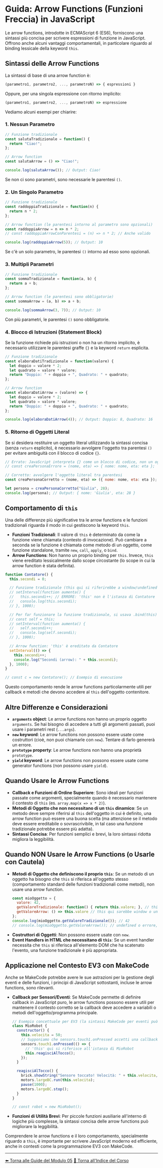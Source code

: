 # Guida: Arrow Functions (Funzioni Freccia) in JavaScript

Le arrow functions, introdotte in ECMAScript 6 (ES6), forniscono una sintassi più concisa per scrivere espressioni di funzione in JavaScript. Offrono anche alcuni vantaggi comportamentali, in particolare riguardo al binding lessicale della keyword `this`.

## Sintassi delle Arrow Functions

La sintassi di base di una arrow function è:

```javascript
(parametro1, parametro2, ..., parametroN) => { espressioni }
```

Oppure, per una singola espressione con ritorno implicito:

```javascript
(parametro1, parametro2, ..., parametroN) => espressione
```

Vediamo alcuni esempi per chiarire:

### 1. Nessun Parametro

```javascript
// Funzione tradizionale
const salutaTradizionale = function() {
  return "Ciao!";
};

// Arrow function
const salutaArrow = () => "Ciao!";

console.log(salutaArrow()); // Output: Ciao!
```
Se non ci sono parametri, sono necessarie le parentesi `()`.

### 2. Un Singolo Parametro

```javascript
// Funzione tradizionale
const raddoppiaTradizionale = function(n) {
  return n * 2;
};

// Arrow function (le parentesi intorno al parametro sono opzionali)
const raddoppiaArrow = n => n * 2;
// const raddoppiaArrowConParentesi = (n) => n * 2; // Anche valido

console.log(raddoppiaArrow(5)); // Output: 10
```
Se c'è un solo parametro, le parentesi `()` intorno ad esso sono opzionali.

### 3. Multipli Parametri

```javascript
// Funzione tradizionale
const sommaTradizionale = function(a, b) {
  return a + b;
};

// Arrow function (le parentesi sono obbligatorie)
const sommaArrow = (a, b) => a + b;

console.log(sommaArrow(3, 7)); // Output: 10
```
Con più parametri, le parentesi `()` sono obbligatorie.

### 4. Blocco di Istruzioni (Statement Block)

Se la funzione richiede più istruzioni o non ha un ritorno implicito, è necessario utilizzare le parentesi graffe `{}` e la keyword `return` esplicita.

```javascript
// Funzione tradizionale
const elaboraDatiTradizionale = function(valore) {
  let doppio = valore * 2;
  let quadrato = valore * valore;
  return "Doppio: " + doppio + ", Quadrato: " + quadrato;
};

// Arrow function
const elaboraDatiArrow = (valore) => {
  let doppio = valore * 2;
  let quadrato = valore * valore;
  return "Doppio: " + doppio + ", Quadrato: " + quadrato;
};

console.log(elaboraDatiArrow(4)); // Output: Doppio: 8, Quadrato: 16
```

### 5. Ritorno di Oggetti Literal

Se si desidera restituire un oggetto literal utilizzando la sintassi concisa (senza `return` esplicito), è necessario avvolgere l'oggetto tra parentesi `()` per evitare ambiguità con il blocco di codice `{}`.

```javascript
// Errato: JavaScript interpreta {} come un blocco di codice, non un oggetto
// const creaPersonaErrore = (nome, eta) => { nome: nome, eta: eta };

// Corretto: avvolgere l'oggetto literal tra parentesi
const creaPersonaCorretto = (nome, eta) => ({ nome: nome, eta: eta });

let persona = creaPersonaCorretto("Giulia", 28);
console.log(persona); // Output: { nome: 'Giulia', eta: 28 }
```

## Comportamento di `this`

Una delle differenze più significative tra le arrow functions e le funzioni tradizionali riguarda il modo in cui gestiscono la keyword `this`.

-   **Funzioni Tradizionali**: Il valore di `this` è determinato da come la funzione viene chiamata (contesto di invocazione). Può cambiare a seconda se la funzione è chiamata come metodo di un oggetto, come funzione standalone, tramite `new`, `call`, `apply`, o `bind`.
-   **Arrow Functions**: Non hanno un proprio binding per `this`. Invece, `this` viene ereditato lessicalmente dallo scope circostante (lo scope in cui la arrow function è stata definita).

```javascript
function Contatore() {
  this.secondi = 0;

  // Funzione tradizionale (this qui si riferirebbe a window/undefined in strict mode)
  // setInterval(function aumenta() {
  //   this.secondi++; // ERRORE: 'this' non è l'istanza di Contatore
  //   console.log(this.secondi);
  // }, 1000);

  // Per far funzionare la funzione tradizionale, si usava .bind(this) o una variabile self/that
  // const self = this;
  // setInterval(function aumenta() {
  //   self.secondi++;
  //   console.log(self.secondi);
  // }, 1000);

  // Arrow function: 'this' è ereditato da Contatore
  setInterval(() => {
    this.secondi++;
    console.log("Secondi (arrow): " + this.secondi);
  }, 1000);
}

// const c = new Contatore(); // Esempio di esecuzione
```

Questo comportamento rende le arrow functions particolarmente utili per callback e metodi che devono accedere al `this` dell'oggetto contenitore.

## Altre Differenze e Considerazioni

-   **`arguments` object**: Le arrow functions non hanno un proprio oggetto `arguments`. Se hai bisogno di accedere a tutti gli argomenti passati, puoi usare i parametri rest (`...args`).
-   **`new` keyword**: Le arrow functions non possono essere usate come costruttori (cioè, non puoi chiamarle con `new`). Tentare di farlo genererà un errore.
-   **`prototype` property**: Le arrow functions non hanno una proprietà `prototype`.
-   **`yield` keyword**: Le arrow functions non possono essere usate come generator functions (non possono usare `yield`).

## Quando Usare le Arrow Functions

-   **Callback e Funzioni di Ordine Superiore**: Sono ideali per funzioni passate come argomenti, specialmente quando è necessario mantenere il contesto di `this` (es. `array.map(x => x * 2)`).
-   **Metodi di Oggetto che non necessitano di un `this` dinamico**: Se un metodo deve sempre riferirsi al `this` dell'oggetto in cui è definito, una arrow function può essere una buona scelta (ma attenzione se il metodo deve essere ereditabile o sovrascrivibile, in tal caso una funzione tradizionale potrebbe essere più adatta).
-   **Sintassi Concisa**: Per funzioni semplici e brevi, la loro sintassi ridotta migliora la leggibilità.

## Quando NON Usare le Arrow Functions (o Usarle con Cautela)

-   **Metodi di Oggetto che definiscono il proprio `this`**: Se un metodo di un oggetto ha bisogno che `this` si riferisca all'oggetto stesso (comportamento standard delle funzioni tradizionali come metodi), non usare una arrow function.
    ```javascript
    const mioOggetto = {
      valore: 42,
      getValoreTradizionale: function() { return this.valore; }, // this è mioOggetto
      getValoreArrow: () => this.valore // this qui sarebbe window o undefined (o this dello scope esterno)
    };
    console.log(mioOggetto.getValoreTradizionale()); // 42
    // console.log(mioOggetto.getValoreArrow()); // undefined o errore, a seconda dello scope esterno
    ```
-   **Costruttori di Oggetti**: Non possono essere usate con `new`.
-   **Event Handlers in HTML che necessitano di `this`**: Se un event handler necessita che `this` si riferisca all'elemento DOM che ha scatenato l'evento, una funzione tradizionale è più appropriata.

## Applicazione nel Contesto EV3 con MakeCode

Anche se MakeCode potrebbe avere le sue astrazioni per la gestione degli eventi e delle funzioni, i principi di JavaScript sottostanti, incluse le arrow functions, sono rilevanti.

-   **Callback per Sensori/Eventi**: Se MakeCode permette di definire callback in JavaScript puro, le arrow functions possono essere utili per mantenere il contesto corretto se la callback deve accedere a variabili o metodi dell'oggetto/programma principale.

    ```javascript
    // Esempio concettuale per EV3 (la sintassi MakeCode per eventi può variare)
    class MioRobot {
      constructor() {
        this.velocita = 50;
        // Supponiamo che sensors.touch1.onPressed accetti una callback
        sensors.touch1.onPressed(() => {
          // 'this' qui si riferisce all'istanza di MioRobot
          this.reagisciAlTocco();
        });
      }

      reagisciAlTocco() {
        brick.showString("Sensore toccato! Velocità: " + this.velocita, 1);
        motors.largeBC.run(this.velocita);
        pause(1000);
        motors.largeBC.stop();
      }
    }

    // const robot = new MioRobot();
    ```

-   **Funzioni di Utilità Brevi**: Per piccole funzioni ausiliarie all'interno di logiche più complesse, la sintassi concisa delle arrow functions può migliorare la leggibilità.

Comprendere le arrow functions e il loro comportamento, specialmente riguardo a `this`, è importante per scrivere JavaScript moderno ed efficiente, anche in contesti come la programmazione EV3 con MakeCode.

---

[⬅️ Torna alle Guide del Modulo 05](./README.md)
[🏡 Torna all'Indice del Corso](../../../README.md)